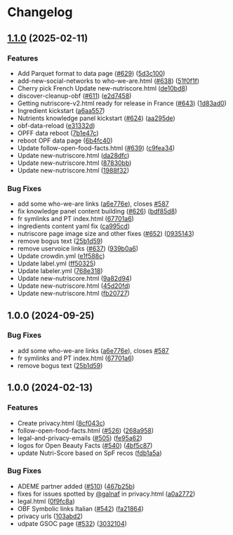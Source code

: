 # Changelog

## [1.1.0](https://github.com/openfoodfacts/openfoodfacts-web/compare/v1.0.0...v1.1.0) (2025-02-11)


### Features

* Add Parquet format to data page ([#629](https://github.com/openfoodfacts/openfoodfacts-web/issues/629)) ([5d3c100](https://github.com/openfoodfacts/openfoodfacts-web/commit/5d3c10004ab0827b76492778abb29c0a79384578))
* add-new-social-networks to who-we-are.html ([#638](https://github.com/openfoodfacts/openfoodfacts-web/issues/638)) ([51f0f1f](https://github.com/openfoodfacts/openfoodfacts-web/commit/51f0f1fca654e82fb347f019f4608ed1e4947d7c))
* Cherry pick French Update new-nutriscore.html ([de10bd8](https://github.com/openfoodfacts/openfoodfacts-web/commit/de10bd8f99177cd1d6acdc827cc5c389fa9f2867))
* discover-cleanup-obf ([#611](https://github.com/openfoodfacts/openfoodfacts-web/issues/611)) ([e2d7458](https://github.com/openfoodfacts/openfoodfacts-web/commit/e2d745892ffb64d7d927c9206909fe5c4b865d15))
* Getting nutriscore-v2.html ready for release in France ([#643](https://github.com/openfoodfacts/openfoodfacts-web/issues/643)) ([1d83ad0](https://github.com/openfoodfacts/openfoodfacts-web/commit/1d83ad03ca513794a97254cffa04d2b5facfca28))
* Ingredient kickstart ([a6aa557](https://github.com/openfoodfacts/openfoodfacts-web/commit/a6aa5578b002b1678fdd9456f069d1c656be9873))
* Nutrients knowledge panel kickstart ([#624](https://github.com/openfoodfacts/openfoodfacts-web/issues/624)) ([aa295de](https://github.com/openfoodfacts/openfoodfacts-web/commit/aa295decdb1f850037109d75c6e2a005a9d4286c))
* obf-data-reload ([e31332d](https://github.com/openfoodfacts/openfoodfacts-web/commit/e31332d7a529dfd1f3af0122f0c5f0749d54f28d))
* OPFF data reboot ([7b1e47c](https://github.com/openfoodfacts/openfoodfacts-web/commit/7b1e47c46a788c224e49ed6a3e1f9d61be2f59fd))
* reboot OPF data page ([6b4fc40](https://github.com/openfoodfacts/openfoodfacts-web/commit/6b4fc4044cc401ec7eb409cf2ddf285620d62479))
* Update follow-open-food-facts.html ([#639](https://github.com/openfoodfacts/openfoodfacts-web/issues/639)) ([c9fea34](https://github.com/openfoodfacts/openfoodfacts-web/commit/c9fea345e304a1604ff71b45c0d20199801edd45))
* Update new-nutriscore.html ([da28dfc](https://github.com/openfoodfacts/openfoodfacts-web/commit/da28dfcb9d1d984b59306b978217090bd51411ca))
* Update new-nutriscore.html ([87830bb](https://github.com/openfoodfacts/openfoodfacts-web/commit/87830bb9f984d8c3239564e51c68244b8a64cd3f))
* Update new-nutriscore.html ([1988f32](https://github.com/openfoodfacts/openfoodfacts-web/commit/1988f324dd0548d3282e436a243b8c3384e5f6ae))


### Bug Fixes

* add some who-we-are links ([a6e776e](https://github.com/openfoodfacts/openfoodfacts-web/commit/a6e776e9db7a6c22564088ac99ded67b363ebfb7)), closes [#587](https://github.com/openfoodfacts/openfoodfacts-web/issues/587)
* fix knowledge panel content building ([#626](https://github.com/openfoodfacts/openfoodfacts-web/issues/626)) ([bdf85d8](https://github.com/openfoodfacts/openfoodfacts-web/commit/bdf85d84d064d02e42c7513e5a2e09a126061014))
* fr symlinks and PT index.html ([67701a6](https://github.com/openfoodfacts/openfoodfacts-web/commit/67701a694058f1afeb0c6737060b670825c2e1df))
* ingredients content yaml fix ([ca995cd](https://github.com/openfoodfacts/openfoodfacts-web/commit/ca995cd38f2a30012cbdd85fab7cb530edb4ef1c))
* nutriscore page image size and other fixes ([#652](https://github.com/openfoodfacts/openfoodfacts-web/issues/652)) ([0935143](https://github.com/openfoodfacts/openfoodfacts-web/commit/0935143865716704b1abb84a1070fcfe2eae7140))
* remove bogus text ([25b1d59](https://github.com/openfoodfacts/openfoodfacts-web/commit/25b1d598ec397ab0ac44d83267e573103cd5cb94))
* remove uservoice links ([#637](https://github.com/openfoodfacts/openfoodfacts-web/issues/637)) ([939b0a6](https://github.com/openfoodfacts/openfoodfacts-web/commit/939b0a63ff06b97d0f34de71ced8ef417d7f05ba))
* Update crowdin.yml ([e1f588c](https://github.com/openfoodfacts/openfoodfacts-web/commit/e1f588c2820db343e20505fd4633db9a74049c43))
* Update label.yml ([ff50325](https://github.com/openfoodfacts/openfoodfacts-web/commit/ff503250fec2d705d69ea409472612670a1fc902))
* Update labeler.yml ([768e318](https://github.com/openfoodfacts/openfoodfacts-web/commit/768e3183be016e1e27904b985b5c1027ae64739b))
* Update new-nutriscore.html ([9a82d94](https://github.com/openfoodfacts/openfoodfacts-web/commit/9a82d942b14f74bee5b5daa2d1bf4d04d982bd06))
* Update new-nutriscore.html ([45d20fd](https://github.com/openfoodfacts/openfoodfacts-web/commit/45d20fdc8b3674645054a3c95a218f933f1d5ae3))
* Update new-nutriscore.html ([fb20727](https://github.com/openfoodfacts/openfoodfacts-web/commit/fb207276a48119667daefa38967311b7c12fe27d))

## 1.0.0 (2024-09-25)


### Bug Fixes

* add some who-we-are links ([a6e776e](https://github.com/openfoodfacts/openfoodfacts-web/commit/a6e776e9db7a6c22564088ac99ded67b363ebfb7)), closes [#587](https://github.com/openfoodfacts/openfoodfacts-web/issues/587)
* fr symlinks and PT index.html ([67701a6](https://github.com/openfoodfacts/openfoodfacts-web/commit/67701a694058f1afeb0c6737060b670825c2e1df))
* remove bogus text ([25b1d59](https://github.com/openfoodfacts/openfoodfacts-web/commit/25b1d598ec397ab0ac44d83267e573103cd5cb94))

## 1.0.0 (2024-02-13)


### Features

* Create privacy.html ([8cf043c](https://github.com/openfoodfacts/openfoodfacts-web/commit/8cf043cc0c056b87d728f42aa45aed639d451350))
* follow-open-food-facts.html ([#526](https://github.com/openfoodfacts/openfoodfacts-web/issues/526)) ([268a958](https://github.com/openfoodfacts/openfoodfacts-web/commit/268a95823453cd807d8eb6c09488c565cd44c740))
* legal-and-privacy-emails ([#505](https://github.com/openfoodfacts/openfoodfacts-web/issues/505)) ([fe95a62](https://github.com/openfoodfacts/openfoodfacts-web/commit/fe95a62510dac87c042b2498525079c921345ee8))
* logos for Open Beauty Facts ([#540](https://github.com/openfoodfacts/openfoodfacts-web/issues/540)) ([4bf5c87](https://github.com/openfoodfacts/openfoodfacts-web/commit/4bf5c876f1bed47a5511c191a4ee9e35cbb7cb52))
* update Nutri-Score based on SpF recos ([fdb1a5a](https://github.com/openfoodfacts/openfoodfacts-web/commit/fdb1a5ad3ad1b123ca7acc4d75990d97a44fd025))


### Bug Fixes

* ADEME partner added ([#510](https://github.com/openfoodfacts/openfoodfacts-web/issues/510)) ([467b25b](https://github.com/openfoodfacts/openfoodfacts-web/commit/467b25ba79eb4c592d8c6a537a1217ccd2f050be))
* fixes for issues spotted by [@galnaf](https://github.com/galnaf) in privacy.html ([a0a2772](https://github.com/openfoodfacts/openfoodfacts-web/commit/a0a2772b8842bfc9365db0ce311b2475f4ffa3e1))
* legal.html ([0f9fc8a](https://github.com/openfoodfacts/openfoodfacts-web/commit/0f9fc8a952226292049944fa6434a07a606ccd93))
* OBF Symbolic links Italian ([#542](https://github.com/openfoodfacts/openfoodfacts-web/issues/542)) ([fa21864](https://github.com/openfoodfacts/openfoodfacts-web/commit/fa2186438489bd9a85e6abfd6cab918666507e94))
* privacy urls ([103abd2](https://github.com/openfoodfacts/openfoodfacts-web/commit/103abd2475f74f8c5c0ff0d1925f4e0eac6df5fa))
* udpate GSOC page ([#532](https://github.com/openfoodfacts/openfoodfacts-web/issues/532)) ([3032104](https://github.com/openfoodfacts/openfoodfacts-web/commit/3032104c787681985ed33198757e287c54a89671))
